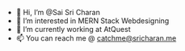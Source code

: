 - 👋 Hi, I’m @Sai Sri Charan
- 👀 I’m interested in MERN Stack Webdesigning 
- 🌱 I’m currently working at AtQuest
- 📫 You can reach me @ catchme@sricharan.me

<!---
sai-charan-au7/sai-charan-au7 is a ✨ special ✨ repository because its `README.md` (this file) appears on your GitHub profile.
You can click the Preview link to take a look at your changes.
--->
